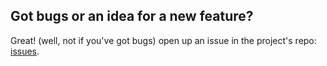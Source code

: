 ## Got bugs or an idea for a new feature?
Great! (well, not if you've got bugs) open up an issue in the project's repo:
[issues](https://github.com/Maxcode123/property-utils/issues).